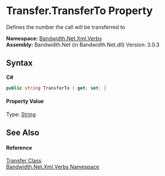﻿# Transfer.TransferTo Property 
 

Defines the number the call will be transferred to

**Namespace:**&nbsp;<a href ="N_Bandwidth_Net_Xml_Verbs.md">Bandwidth.Net.Xml.Verbs</a><br />**Assembly:**&nbsp;Bandwidth.Net (in Bandwidth.Net.dll) Version: 3.0.3

## Syntax

**C#**<br />
``` C#
public string TransferTo { get; set; }
```


#### Property Value
Type: <a href="http://msdn2.microsoft.com/en-us/library/s1wwdcbf" target="_blank">String</a>

## See Also


#### Reference
<a href ="T_Bandwidth_Net_Xml_Verbs_Transfer.md">Transfer Class</a><br /><a href ="N_Bandwidth_Net_Xml_Verbs.md">Bandwidth.Net.Xml.Verbs Namespace</a><br />